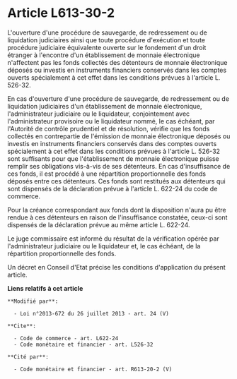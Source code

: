 # Article L613-30-2

L'ouverture d'une procédure de sauvegarde, de redressement ou de liquidation judiciaires ainsi que toute procédure
d'exécution et toute procédure judiciaire équivalente ouverte sur le fondement d'un droit étranger à l'encontre d'un
établissement de monnaie électronique n'affectent pas les fonds collectés des détenteurs de monnaie électronique déposés ou
investis en instruments financiers conservés dans les comptes ouverts spécialement à cet effet dans les conditions prévues à
l'article L. 526-32. 

En cas d'ouverture d'une procédure de sauvegarde, de redressement ou de liquidation judiciaires d'un établissement de monnaie
électronique, l'administrateur judiciaire ou le liquidateur, conjointement avec l'administrateur provisoire ou le liquidateur
nommé, le cas échéant, par l'Autorité de contrôle prudentiel et de résolution, vérifie que les fonds collectés en
contrepartie de l'émission de monnaie électronique déposés ou investis en instruments financiers conservés dans des comptes
ouverts spécialement à cet effet dans les conditions prévues à l'article L. 526-32 sont suffisants pour que l'établissement
de monnaie électronique puisse remplir ses obligations vis-à-vis de ses détenteurs. En cas d'insuffisance de ces fonds, il
est procédé à une répartition proportionnelle des fonds déposés entre ces détenteurs. Ces fonds sont restitués aux détenteurs
qui sont dispensés de la déclaration prévue à l'article L. 622-24 du code de commerce. 

Pour la créance correspondant aux fonds dont la disposition n'aura pu être rendue à ces détenteurs en raison de
l'insuffisance constatée, ceux-ci sont dispensés de la déclaration prévue au même article L. 622-24. 

Le juge commissaire est informé du résultat de la vérification opérée par l'administrateur judiciaire ou le liquidateur et,
le cas échéant, de la répartition proportionnelle des fonds. 

Un décret en Conseil d'Etat précise les conditions d'application du présent article.

**Liens relatifs à cet article**

	**Modifié par**:

	  - Loi n°2013-672 du 26 juillet 2013 - art. 24 (V)

	**Cite**:

	  - Code de commerce - art. L622-24
	  - Code monétaire et financier - art. L526-32

	**Cité par**:

	  - Code monétaire et financier - art. R613-20-2 (V)
